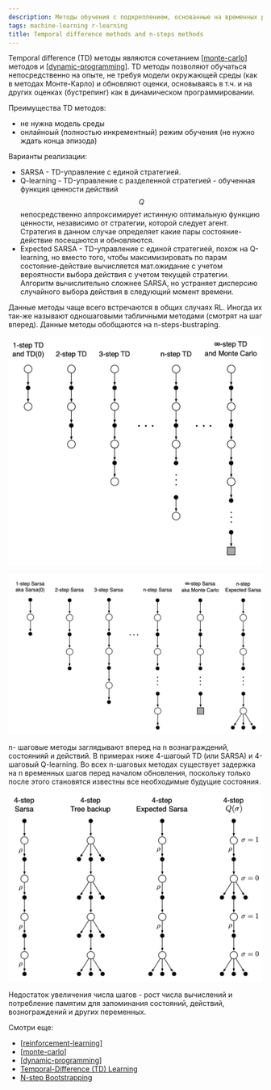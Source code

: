 ```yaml
---
description: Методы обучения с подкреплением, основанные на временных различиях и n-шаговые методы
tags: machine-learning r-learning
title: Temporal difference methods and n-steps methods
---
```

Temporal difference (TD) методы являются сочетанием [[monte-carlo]] методов и [[dynamic-programming]]. TD методы позволяют обучаться непосредственно на опыте, не требуя модели окружающей среды (как в методах Монте-Карло) и обновляют оценки, основываясь в т.ч. и на других оценках (бустрепинг) как в динамическом программировании.

Преимущества TD методов:

- не нужна модель среды
- онлайноый (полностью инкрементный) режим обучения (не нужно ждать конца эпизода)

Варианты реализации:

- SARSA - TD-управление с единой стратегией.
- Q-learning - TD-управление с разделенной стратегией - обученная функция ценности действий $$Q$$ непосредственно аппроксимирует истинную оптимальную функцию ценности, независимо от стратегии, которой следует агент. Стратегия в данном случае определяет какие пары состояние-действие посещаются и обновляются.
- Expected SARSA - TD-управление с единой стратегией, похож на Q-learning, но вместо того, чтобы максимизировать по парам состояние-действие вычисляется мат.ожидание с учетом вероятности выбора действия с учетом текущей стратегии. Алгоритм вычислительно сложнее SARSA, но устраняет дисперсию случайного выбора действия в следующий момент времени.

Данные методы чаще всего встречаются в общих случаях RL. Иногда их так-же называют одношаговыми табличными методами (смотрят на шаг вперед). Данные методы обобщаются на n-steps-bustraping.

![n-steps-TD](../attachments/2022-10-06-04-35-55.png)

![n-steps-sarsa](../attachments/2022-10-06-04-37-13.png)

n- шаговые методы заглядывают вперед на n вознаграждений, состоянияй и действий. В примерах ниже 4-шагоый TD (или SARSA) и 4-шаговый Q-learning. Во всех n-шаговых методах существует задержка на n временных шагов перед началом обновления, поскольку только после этого становятся известны все необходимые будущие состояния.

![4-steps](../attachments/2022-10-06-04-46-02.png)

Недостаток увеличения числа шагов - рост числа вычислений и потребление памятим для запоминания состояний, действий, вознограждений и других переменных.

Смотри еще:

- [[reinforcement-learning]]
- [[monte-carlo]]
- [[dynamic-programming]]
- [Temporal-Difference (TD) Learning](https://towardsdatascience.com/introduction-to-reinforcement-learning-rl-part-6-temporal-difference-td-learning-2a12f0aba9f9)
- [N-step Bootstrapping](https://towardsdatascience.com/introduction-to-reinforcement-learning-rl-part-7-n-step-bootstrapping-6c3006a13265)

[//begin]: # "Autogenerated link references for markdown compatibility"
[monte-carlo]: monte-carlo "Monte-Carlo methods"
[dynamic-programming]: dynamic-programming "Dynamic programming for reinforcement-learning"
[reinforcement-learning]: ../lists/reinforcement-learning "Reinforcement learning"
[//end]: # "Autogenerated link references"